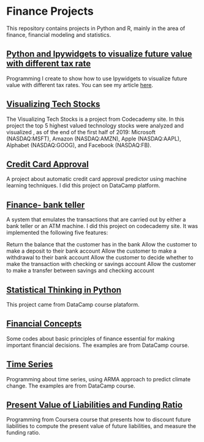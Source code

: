 # Finance Projects
This repository contains projects in Python and R, mainly in the area of finance, financial modeling and statistics.


## [Python and Ipywidgets to visualize future value with different tax rate](https://github.com/ssilvacris/Finance-Projects/blob/master/MEDIUM-002.ipynb)

Programming I create to show how to use Ipywidgets to visualize future value with different tax rates. You can see my article [here](https://bit.ly/352l9mc).

## [Visualizing Tech Stocks](https://github.com/ssilvacris/Finance-Projects/blob/master/visualizing_tech_stocks_1.ipynb) 

The Visualizing Tech Stocks is a project from Codecademy site. In this project the top 5 highest valued technology stocks were analyzed and visualized , as of the end of the first half of 2019: Microsoft (NASDAQ:MSFT), Amazon (NASDAQ:AMZN), Apple (NASDAQ:AAPL), Alphabet (NASDAQ:GOOG), and Facebook (NASDAQ:FB).

## [Credit Card Approval](https://github.com/ssilvacris/Finance-Projects/blob/master/Credit-Card-Approvals.ipynb)

A project about automatic credit card approval predictor using machine learning techniques. I did this project on DataCamp platform.

## [Finance- bank teller](https://github.com/ssilvacris/Finance-Projects/blob/master/bank_teller_Cris.ipynb)

A system that emulates the transactions that are carried out by either a bank teller or an ATM machine.
I did this project on codecademy site. It was implemented the following five features:

Return the balance that the customer has in the bank
Allow the customer to make a deposit to their bank account
Allow the customer to make a withdrawal to their bank account
Allow the customer to decide whether to make the transaction with checking or savings account
Allow the customer to make a transfer between savings and checking account


## [Statistical Thinking in Python](https://github.com/ssilvacris/Finance-Projects/blob/master/Statistical_Python.ipynb)

This project came from DataCamp course plataform.

## [Financial Concepts](https://github.com/ssilvacris/Finance-Projects/blob/master/Financial_Concepts-I.ipynb)

Some codes about basic principles of finance essential for making important financial decisions.
The examples are from DataCamp course.

## [Time Series](https://github.com/ssilvacris/Finance-Projects/blob/master/Time_Series_2.ipynb)

Programming about time series, using ARMA approach to predict climate change.
The examples are from DataCamp course.


## [Present Value of Liabilities and Funding Ratio](https://github.com/ssilvacris/Finance-Projects/blob/master/PV_Liabilities.ipynb)

Programming from Coursera course that presents how to discount future liabilities to compute the present value of future liabilities, and measure the funding ratio.




